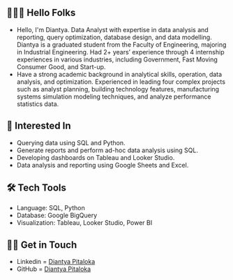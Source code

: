 ## 🙋🏻‍♀️ Hello Folks
- Hello, I'm Diantya. Data Analyst with expertise in data analysis and reporting, query optimization, database design, and data modelling. Diantya is a graduated student from the Faculty of Engineering, majoring in Industrial Engineering. Had 2+ years’ experience through 4 internship experiences in various industries, including Government, Fast Moving Consumer Good, and Start-up.
- Have a strong academic background in analytical skills, operation, data analysis, and optimization. Experienced in leading four complex projects such as analyst planning, building technology features, manufacturing systems simulation modeling techniques, and analyze performance statistics data.

## 🌱 Interested In
- Querying data using SQL and Python.
- Generate reports and perform ad-hoc data analysis using SQL.
- Developing dashboards on Tableau and Looker Studio.
- Data analysis and reporting using Google Sheets and Excel.

## 🛠️ Tech Tools
- Language: SQL, Python
- Database: Google BigQuery
- Visualization: Tableau, Looker Studio, Power BI

## 👋🏻 Get in Touch
- Linkedin = [Diantya Pitaloka](https://www.linkedin.com/in/diantyapitaloka/)
- GitHub = [Diantya Pitaloka](https://github.com/diantyapitaloka)
